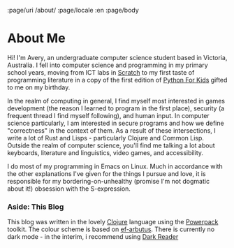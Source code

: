 :page/uri /about/
:page/locale :en
:page/body

# About Me

Hi! I'm Avery, an undergraduate computer science student based in Victoria, Australia. I fell into computer science and programming in my primary school years, moving from ICT labs in [Scratch](https://en.wikipedia.org/wiki/Scratch_(programming_language)) to my first taste of programming literature in a copy of the first edition of [Python For Kids](https://nostarch.com/python-kids-2nd-edition) gifted to me on my birthday.

In the realm of computing in general, I find myself most interested in games development (the reason I learned to program in the first place), security (a frequent thread I find myself following), and human input. In computer science particularly, I am interested in secure programs and how we define "correctness" in the context of them. As a result of these intersections, I write a lot of Rust and Lisps - particularly Clojure and Common Lisp. Outside the realm of computer science, you'll find me talking a lot about keyboards, literature and linguistics, video games, and accessibility.

I do most of my programming in Emacs on Linux. Much in accordance with the other explanations I've given for the things I pursue and love, it is responsible for my bordering-on-unhealthy (promise I'm not dogmatic about it!) obsession with the S-expression.

### Aside: This Blog
This blog was written in the lovely [Clojure](https://clojure.org/) language using the [Powerpack](https://github.com/cjohansen/powerpack) toolkit. The colour scheme is based on [ef-arbutus](https://github.com/protesilaos/ef-themes/blob/main/ef-arbutus-theme.el). There is currently no dark mode - in the interim, i recommend using [Dark Reader](https://darkreader.org/)
